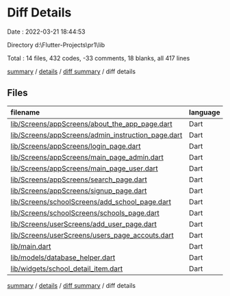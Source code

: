 # Diff Details

Date : 2022-03-21 18:44:53

Directory d:\Flutter-Projects\pr1\lib

Total : 14 files,  432 codes, -33 comments, 18 blanks, all 417 lines

[summary](results.md) / [details](details.md) / [diff summary](diff.md) / diff details

## Files
| filename | language | code | comment | blank | total |
| :--- | :--- | ---: | ---: | ---: | ---: |
| [lib/Screens/appScreens/about_the_app_page.dart](/lib/Screens/appScreens/about_the_app_page.dart) | Dart | 30 | 0 | 8 | 38 |
| [lib/Screens/appScreens/admin_instruction_page.dart](/lib/Screens/appScreens/admin_instruction_page.dart) | Dart | 27 | 0 | 7 | 34 |
| [lib/Screens/appScreens/login_page.dart](/lib/Screens/appScreens/login_page.dart) | Dart | 4 | 0 | 0 | 4 |
| [lib/Screens/appScreens/main_page_admin.dart](/lib/Screens/appScreens/main_page_admin.dart) | Dart | 46 | 0 | 0 | 46 |
| [lib/Screens/appScreens/main_page_user.dart](/lib/Screens/appScreens/main_page_user.dart) | Dart | 267 | 3 | 9 | 279 |
| [lib/Screens/appScreens/search_page.dart](/lib/Screens/appScreens/search_page.dart) | Dart | -54 | 0 | -4 | -58 |
| [lib/Screens/appScreens/signup_page.dart](/lib/Screens/appScreens/signup_page.dart) | Dart | 69 | 0 | -1 | 68 |
| [lib/Screens/schoolScreens/add_school_page.dart](/lib/Screens/schoolScreens/add_school_page.dart) | Dart | -1 | 0 | 0 | -1 |
| [lib/Screens/schoolScreens/schools_page.dart](/lib/Screens/schoolScreens/schools_page.dart) | Dart | -1 | -29 | -1 | -31 |
| [lib/Screens/userScreens/add_user_page.dart](/lib/Screens/userScreens/add_user_page.dart) | Dart | 21 | 0 | 0 | 21 |
| [lib/Screens/userScreens/users_page_accouts.dart](/lib/Screens/userScreens/users_page_accouts.dart) | Dart | -1 | -7 | 0 | -8 |
| [lib/main.dart](/lib/main.dart) | Dart | 6 | 0 | 0 | 6 |
| [lib/models/database_helper.dart](/lib/models/database_helper.dart) | Dart | 14 | 0 | 0 | 14 |
| [lib/widgets/school_detail_item.dart](/lib/widgets/school_detail_item.dart) | Dart | 5 | 0 | 0 | 5 |

[summary](results.md) / [details](details.md) / [diff summary](diff.md) / diff details
